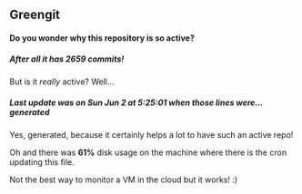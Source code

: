 ## Greengit

#### Do you wonder why this repository is so active?

##### After all it has 2659 commits!

But is it *really* active? Well...

##### Last update was on Sun Jun 2 at 5:25:01 when those lines were... generated

Yes, generated, because it certainly helps a lot to have such an active repo!

Oh and there was **61%** disk usage on the machine
where there is the cron updating this file.

Not the best way to monitor a VM in the cloud but it works! :)
